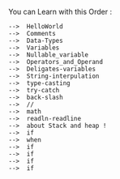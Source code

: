 You can Learn with this Order : 

    -->  HelloWorld
    -->  Comments
    -->  Data-Types
    -->  Variables
    -->  Nullable_variable
    -->  Operators_and_Operand
    -->  Deligates-variables
    -->  String-interpulation
    -->  type-casting
    -->  try-catch
    -->  back-slash
    -->  //
    -->  math
    -->  readln-readline
    -->  about Stack and heap ! 
    -->  if
    -->  when
    -->  if
    -->  if
    -->  if
    -->  if


